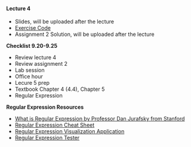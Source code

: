 #### Lecture 4
+ Slides, will be uploaded after the lecture
+ [Exercise Code](https://www.dropbox.com/s/9dxp6r0m4w09ox0/Exercise.java?dl=0)
+ Assignment 2 Solution, will be uploaded after the lecture


**Checklist 9.20-9.25**
+ Review lecture 4
+ Review assignment 2
+ Lab session
+ Office hour
+ Lecure 5 prep
 + Textbook Chapter 4 (4.4), Chapter 5
 + Regular Expression

**Regular Expression Resources**
+ [What is Regular Expression by Professor Dan Jurafsky from Stanford](https://www.youtube.com/watch?v=hwDhO1GLb_4)
+ [Regular Expression Cheat Sheet](http://www.rexegg.com/regex-quickstart.html)
+ [Regular Expression Visualization Application](https://regexper.com/)
+ [Regular Expression Tester](http://java-regex-tester.appspot.com/)
